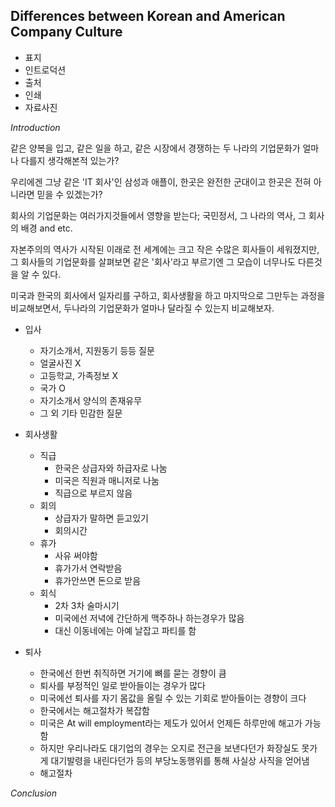 Differences between Korean and American Company Culture
--------

- 표지
- 인트로덕션
- 출처
- 인쇄
- 자료사진

*Introduction*


같은 양복을 입고, 같은 일을 하고, 같은 시장에서 경쟁하는 두 나라의 기업문화가
얼마나 다를지 생각해본적 있는가?

우리에겐 그냥 같은 'IT 회사'인 삼성과 애플이,
한곳은 완전한 군대이고 한곳은 전혀 아니라면 믿을 수 있겠는가?

회사의 기업문화는 여러가지것들에서 영향을 받는다; 국민정서, 그 나라의 역사, 그
회사의 배경 and etc.

자본주의의 역사가 시작된 이래로 전 세계에는 크고 작은 수많은 회사들이
세워졌지만, 그 회사들의 기업문화를 살펴보면 같은 '회사'라고 부르기엔 그 모습이
너무나도 다른것을 알 수 있다.

미국과 한국의 회사에서 일자리를 구하고, 회사생활을 하고 마지막으로 그만두는
과정을 비교해보면서, 두나라의 기업문화가 얼마나 달라질 수 있는지 비교해보자.


* 입사
    * 자기소개서, 지원동기 등등 질문
    * 얼굴사진 X
    * 고등학교, 가족정보 X
    * 국가 O
    * 자기소개서 양식의 존재유무
    * 그 외 기타 민감한 질문

* 회사생활
    * 직급
        - 한국은 상급자와 하급자로 나눔
        - 미국은 직원과 매니저로 나눔
        - 직급으로 부르지 않음
    * 회의
        - 상급자가 말하면 듣고있기
        - 회의시간
    * 휴가
        - 사유 써야함
        - 휴가가서 연락받음
        - 휴가안쓰면 돈으로 받음
    * 회식
        - 2차 3차 술마시기
        - 미국에선 저녁에 간단하게 맥주하나 하는경우가 많음
        - 대신 이동네에는 아예 날잡고 파티를 함

* 퇴사
    - 한국에선 한번 취직하면 거기에 뼈를 묻는 경향이 큼
    - 퇴사를 부정적인 일로 받아들이는 경우가 많다
    - 미국에선 퇴사를 자기 몸값을 올릴 수 있는 기회로 받아들이는 경향이 크다
    - 한국에서는 해고절차가 복잡함
    - 미국은 At will employment라는 제도가 있어서 언제든 하루만에 해고가 가능함
    - 하지만 우리나라도 대기업의 경우는 오지로 전근을 보낸다던가 화장실도 못가게
        대기발령을 내린다던가 등의 부당노동행위를 통해 사실상 사직을
        얻어냄
    - 해고절차

*Conclusion*
